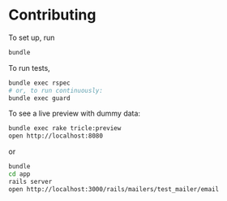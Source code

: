 # Contributing

To set up, run

```bash
bundle
```

To run tests,

```bash
bundle exec rspec
# or, to run continuously:
bundle exec guard
```

To see a live preview with dummy data:

```bash
bundle exec rake tricle:preview
open http://localhost:8080
```

or

```bash
bundle
cd app
rails server
open http://localhost:3000/rails/mailers/test_mailer/email
```
